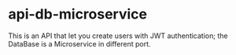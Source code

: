 # api-db-microservice
This is an API that let you create users with JWT authentication; the DataBase is a Microservice in different port.
